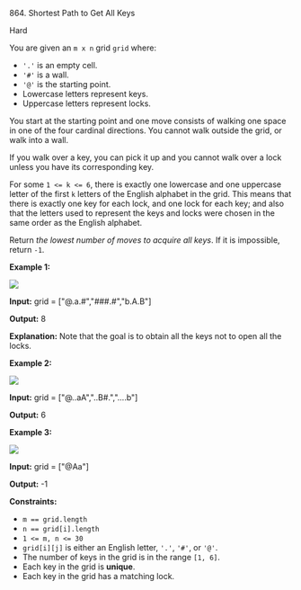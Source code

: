 ﻿864\. Shortest Path to Get All Keys

Hard

You are given an `m x n` grid `grid` where:

*   `'.'` is an empty cell.
*   `'#'` is a wall.
*   `'@'` is the starting point.
*   Lowercase letters represent keys.
*   Uppercase letters represent locks.

You start at the starting point and one move consists of walking one space in one of the four cardinal directions. You cannot walk outside the grid, or walk into a wall.

If you walk over a key, you can pick it up and you cannot walk over a lock unless you have its corresponding key.

For some `1 <= k <= 6`, there is exactly one lowercase and one uppercase letter of the first `k` letters of the English alphabet in the grid. This means that there is exactly one key for each lock, and one lock for each key; and also that the letters used to represent the keys and locks were chosen in the same order as the English alphabet.

Return _the lowest number of moves to acquire all keys_. If it is impossible, return `-1`.

**Example 1:**

![](https://assets.leetcode.com/uploads/2021/07/23/lc-keys2.jpg)

**Input:** grid = ["@.a.#","###.#","b.A.B"]

**Output:** 8

**Explanation:** Note that the goal is to obtain all the keys not to open all the locks. 

**Example 2:**

![](https://assets.leetcode.com/uploads/2021/07/23/lc-key2.jpg)

**Input:** grid = ["@..aA","..B#.","....b"]

**Output:** 6 

**Example 3:**

![](https://assets.leetcode.com/uploads/2021/07/23/lc-keys3.jpg)

**Input:** grid = ["@Aa"]

**Output:** -1 

**Constraints:**

*   `m == grid.length`
*   `n == grid[i].length`
*   `1 <= m, n <= 30`
*   `grid[i][j]` is either an English letter, `'.'`, `'#'`, or `'@'`.
*   The number of keys in the grid is in the range `[1, 6]`.
*   Each key in the grid is **unique**.
*   Each key in the grid has a matching lock.